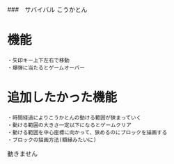 ###　サバイバル こうかとん
# 機能
    ・矢印キー上下左右で移動
    ・爆弾に当たるとゲームオーバー
    
# 追加したかった機能
    ・時間経過によりこうかとんの動ける範囲が狭まっていく
    ・動ける範囲の大きさ一定以下になるとゲームクリア
    ・動ける範囲を中心座標に向かって、狭めるのにブロックを描画する
    ・ブロックの描画方法(額縁みたいに)

動きません
